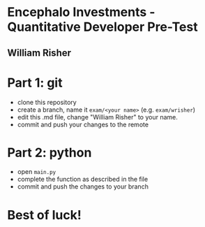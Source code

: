 # Encephalo Investments - Quantitative Developer Pre-Test
## William Risher

# Part 1: git
- clone this repository
- create a branch, name it `exam/<your name>` (e.g. `exam/wrisher`)
- edit this .md file, change "William Risher" to your name.
- commit and push your changes to the remote

# Part 2: python
- open `main.py`
- complete the function as described in the file
- commit and push the changes to your branch

# Best of luck!
